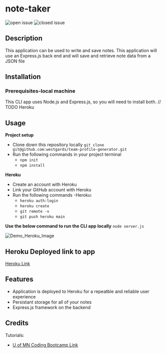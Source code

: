 # note-taker


![open issue](https://img.shields.io/github/issues-raw/westgards/note-taker)
![closed issue](https://img.shields.io/github/issues-closed-raw/westgards/note-taker)


## Description
 This application can be used to write and save notes. This application will use an Express.js back end and will save and retrieve note data from a JSON file

## Installation
### Prerequisites-local machine
This CLI app uses Node.js and Express.js, so you will need to install both.
// TODO
Heroku

## Usage
**Project setup**
- Clone down this repository locally
`git clone git@github.com:westgards/team-profile-generator.git`
- Run the following commands in your project terminal
  - `npm init`
  - `npm install`

**Heroku**
- Create an account with Heroku
- Link your GitHub account with Heroku
- Run the following commands
  -Heroku:
     - `heroku auth:login`
     - `heroku create`
     - `git remote -v` 
     - `git push heroku main`

**Use the below command to run the CLI app locally**
`node server.js`


![Demo_Heroku_Image](https://user-images.githubusercontent.com/87400584/213625736-e01e4184-14f8-4aee-a3e7-6d8db98f105f.png)

## Heroku Deployed link to app
[Heroku Link](https://evening-thicket-56562.herokuapp.com/)

## Features 
 - Application is deployed to Heroku for a repeatble and reliable user experience
 - Persistant storage for all of your notes
 - Express.js framework on the backend

## Credits

Tutorials:
- [U of MN Coding Bootcamp Link](https://github.com/coding-boot-camp)
